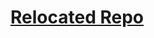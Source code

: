 # [Relocated Repo](https://github.com/stg-annon/StashScripts/tree/main/plugins/performerBodyCalculator)
